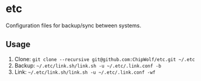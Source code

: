 etc
===

Configuration files for backup/sync between systems.

## Usage

 1. Clone: `git clone --recursive git@github.com:ChipWolf/etc.git ~/.etc`
 2. Backup: `~/.etc/link.sh/link.sh -u ~/.etc/.link.conf -b`
 3. Link: `~/.etc/link.sh/link.sh -u ~/.etc/.link.conf -wf`
  
